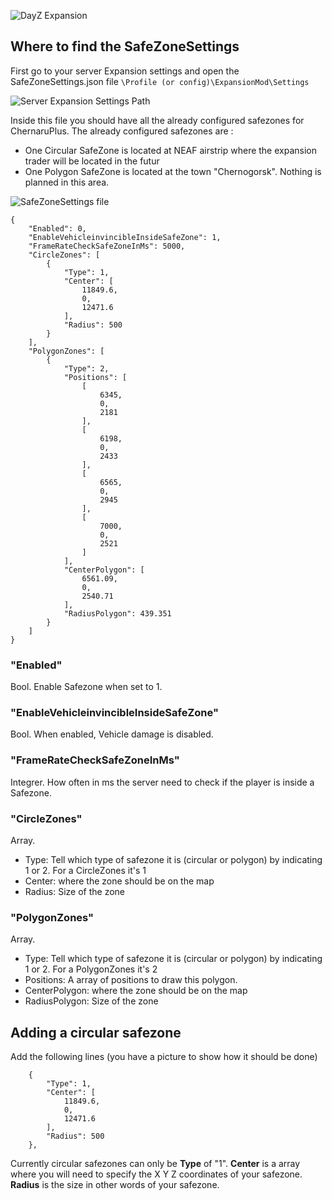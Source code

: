 ![DayZ Expansion](https://i.imgur.com/cTbqjAr.png)

## Where to find the SafeZoneSettings

First go to your server Expansion settings and open the SafeZoneSettings.json file `\Profile (or config)\ExpansionMod\Settings`

![Server Expansion Settings Path](https://i.imgur.com/XfGvp38.png)

Inside this file you should have all the already configured safezones for ChernaruPlus. The already configured safezones are :
- One Circular SafeZone is located at NEAF airstrip where the expansion trader will be located in the futur
- One Polygon SafeZone is located at the town "Chernogorsk". Nothing is planned in this area.

![SafeZoneSettings file](https://i.imgur.com/W7XW2mQ.png)

    {
        "Enabled": 0,
        "EnableVehicleinvincibleInsideSafeZone": 1,
        "FrameRateCheckSafeZoneInMs": 5000,
        "CircleZones": [
            {
                "Type": 1,
                "Center": [
                    11849.6,
                    0,
                    12471.6
                ],
                "Radius": 500
            }
        ],
        "PolygonZones": [
            {
                "Type": 2,
                "Positions": [
                    [
                        6345,
                        0,
                        2181
                    ],
                    [
                        6198,
                        0,
                        2433
                    ],
                    [
                        6565,
                        0,
                        2945
                    ],
                    [
                        7000,
                        0,
                        2521
                    ]
                ],
                "CenterPolygon": [
                    6561.09,
                    0,
                    2540.71
                ],
                "RadiusPolygon": 439.351
            }
        ]
    }

### "Enabled"
Bool. Enable Safezone when set to 1.

### "EnableVehicleinvincibleInsideSafeZone"
Bool. When enabled, Vehicle damage is disabled.

### "FrameRateCheckSafeZoneInMs"
Integrer. How often in ms the server need to check if the player is inside a Safezone.

### "CircleZones"
Array. 
- Type: Tell which type of safezone it is (circular or polygon) by indicating 1 or 2. For a CircleZones it's 1
- Center: where the zone should be on the map
- Radius: Size of the zone

### "PolygonZones"
Array.
- Type: Tell which type of safezone it is (circular or polygon) by indicating 1 or 2. For a PolygonZones it's 2
- Positions: A array of positions to draw this polygon.
- CenterPolygon: where the zone should be on the map
- RadiusPolygon: Size of the zone

## Adding a circular safezone

Add the following lines (you have a picture to show how it should be done)

        {
            "Type": 1,
            "Center": [
                11849.6,
                0,
                12471.6
            ],
            "Radius": 500
        },

Currently circular safezones can only be **Type** of "1".
**Center** is a array where you will need to specify the X Y Z coordinates of your safezone.
**Radius** is the size in other words of your safezone.